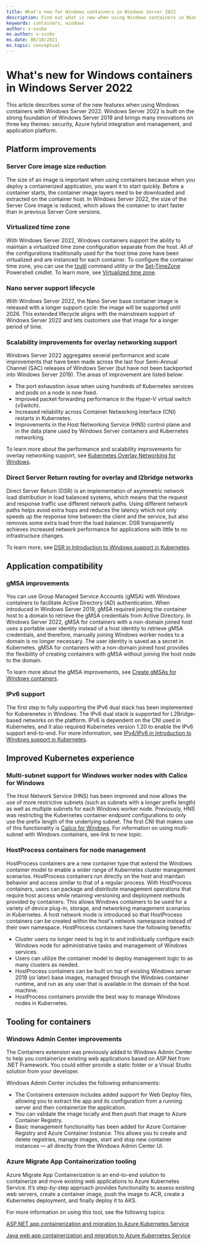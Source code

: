 ```yaml
---
title: What's new for Windows containers in Windows Server 2022
description: Find out what is new when using Windows containers in Windows Server 2022
keywords: containers, windows
author: v-susbo
ms.author: v-susbo
ms.date: 08/18/2021
ms.topic: conceptual
---  
```


# What's new for Windows containers in Windows Server 2022

This article describes some of the new features when using Windows containers with Windows Server 2022. Windows Server 2022 is built on the strong foundation of Windows Server 2019 and brings many innovations on three key themes: security, Azure hybrid integration and management, and application platform. 

## Platform improvements

### Server Core image size reduction

The size of an image is important when using containers because when you deploy a containerized application, you want it to start quickly. Before a container starts, the container image layers need to be downloaded and extracted on the container host. In Windows Server 2022, the size of the Server Core image is reduced, which allows the container to start faster than in previous Server Core versions.

### Virtualized time zone

With Windows Server 2022, Windows containers support the ability to maintain a virtualized time zone configuration separate from the host. All of the configurations traditionally used for the host time zone have been virtualized and are instanced for each container. To configure the container time zone, you can use the [tzutil](https://docs.microsoft.com/en-us/windows-server/administration/windows-commands/tzutil) command utility or the [Set-TimeZone](https://docs.microsoft.com/en-us/powershell/module/microsoft.powershell.management/set-timezone?view=powershell-7.1) Powershell cmdlet. To learn more, see [Virtualized time zone](./manage-containers/virtual-time-zone.md).

### Nano server support lifecycle

With Windows Server 2022, the Nano Server base container image is released with a longer support cycle: the image will be supported until 2026. This extended lifecycle aligns with the mainstream support of Windows Server 2022 and lets customers use that image for a longer period of time.

### Scalability improvements for overlay networking support

Windows Server 2022 aggregates several performance and scale improvements that have been made across the last four Semi-Annual Channel (SAC) releases of Windows Server (but have not been backported into Windows Server 2019). The areas of improvement are listed below:

- The port exhaustion issue when using hundreds of Kubernetes services and pods on a node is now fixed.
- Improved packet forwarding performance in the Hyper-V virtual switch (vSwitch).
- Increased reliability across Container Networking Interface (CNI) restarts in Kubernetes.
- Improvements in the Host Networking Service (HNS) control plane and in the data plane used by Windows Server containers and Kubernetes networking.

To learn more about the performance and scalability improvements for overlay networking support, see [Kubernetes Overlay Networking for Windows](https://techcommunity.microsoft.com/t5/networking-blog/introducing-kubernetes-overlay-networking-for-windows/ba-p/363082).

### Direct Server Return routing for overlay and l2bridge networks

Direct Server Return (DSR) is an implementation of asymmetric network load distribution in load balanced systems, which means that the request and response traffic use different network paths. Using different network paths helps avoid extra hops and reduces the latency which not only speeds up the response time between the client and the service, but also removes some extra load from the load balancer. DSR transparently achieves increased network performance for applications with little to no infrastructure changes.

To learn more, see [DSR in Introduction to Windows support in Kubernetes](https://kubernetes.io/docs/setup/production-environment/windows/intro-windows-in-kubernetes/#load-balancing-and-services).


## Application compatibility

### gMSA improvements

You can use Group Managed Service Accounts (gMSA) with Windows containers to facilitate Active Directory (AD) authentication. When introduced in Windows Server 2019, gMSA required joining the container host to a domain to retrieve the gMSA credentials from Active Directory. In Windows Server 2022, gMSA for containers with a non-domain joined host uses a portable user identity instead of a host identity to retrieve gMSA credentials, and therefore, manually joining Windows worker nodes to a domain is no longer necessary. The user identity is saved as a secret in Kubernetes. gMSA for containers with a non-domain joined host provides the flexibility of creating containers with gMSA without joining the host node to the domain.

To learn more about the gMSA improvements, see [Create gMSAs for Windows containers](./manage-containers/manage-serviceaccounts.md).

### IPv6 support

The first step to fully supporting the IPv6 dual stack has been implemented for Kuberenetes in Windows. The IPv6 dual stack is supported for L2Bridge-based networks on the platform. IPv6 is dependent on the CNI used in Kubernetes, and it also required Kubernetes version 1.20 to enable the IPv6 support end-to-end. For more information, see [IPv4/IPv6 in Introduction to Windows support in Kubernetes](https://kubernetes.io/docs/setup/production-environment/windows/intro-windows-in-kubernetes/#ipv4-ipv6-dual-stack).


## Improved Kubernetes experience

### Multi-subnet support for Windows worker nodes with Calico for Windows

The Host Network Service (HNS) has been improved and now allows the use of more restrictive subnets (such as subnets with a longer prefix length) as well as multiple subnets for each Windows worker node. Previously, HNS was restricting the Kubernetes container endpoint configurations to only use the prefix length of the underlying subnet. The first CNI that makes use of this functionality is [Calico for Windows](https://techcommunity.microsoft.com/t5/networking-blog/calico-for-windows-goes-open-source/ba-p/1620297).  For information on using multi-subnet with Windows containers, see _link to new topic_.

### HostProcess containers for node management

HostProcess containers are a new container type that extend the Windows container model to enable a wider range of Kubernetes cluster management scenarios. HostProcess containers run directly on the host and maintain behavior and access similar to that of a regular process. With HostProcess containers, users can package and distribute management operations that require host access while retaining versioning and deployment methods provided by containers. This allows Windows containers to be used for a variety of device plug-in, storage, and networking management scenarios in Kubernetes. A host network mode is introduced so that HostProcess containers can be created within the host's network namespace instead of their own namespace.
HostProcess containers have the following benefits:

- Cluster users no longer need to log in to and individually configure each Windows node for administrative tasks and management of Windows services. 
- Users can utilize the container model to deploy management logic to as many clusters as needed.
- HostProcess containers can be built on top of existing Windows server 2019 (or later) base images, managed through the Windows container runtime, and run as any user that is available in the domain of the host machine. 
- HostProcess containers provide the best way to manage Windows nodes in Kubernetes.


## Tooling for containers

### Windows Admin Center improvements

The Containers extension was previously added to Windows Admin Center to help you containerize existing web applications based on ASP.Net from .NET Framework. You could either provide a static folder or a Visual Studio solution from your developer. 

Windows Admin Center includes the following enhancements:

- The Containers extension includes added support for Web Deploy files, allowing you to extract the app and its configuration from a running server and then containerize the application. 
- You can validate the image locally and then push that image to Azure Container Registry.
- Basic management functionality has been added for Azure Container Registry and Azure Container Instance. This allows you to create and delete registries, manage images, start and stop new container instances &mdash; all directly from the Windows Admin Center UI.

### Azure Migrate App Containerization tooling

Azure Migrate App Containerization is an end-to-end solution to containerize and move existing web applications to Azure Kubernetes Service. It’s step-by-step approach provides functionality to assess existing web servers, create a container image, push the image to ACR, create a Kubernetes deployment, and finally deploy it to AKS.

For more information on using this tool, see the following topics:

[ASP.NET app containerization and migration to Azure Kubernetes Service](https://docs.microsoft.com/en-us/azure/migrate/tutorial-app-containerization-aspnet-kubernetes)

[Java web app containerization and migration to Azure Kubernetes Service](https://docs.microsoft.com/en-us/azure/migrate/tutorial-app-containerization-java-kubernetes)